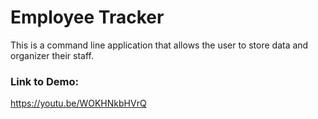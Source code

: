 # Employee Tracker
This is a command line application that allows the user to store data and organizer their staff. 

### Link to Demo: 
https://youtu.be/WOKHNkbHVrQ 